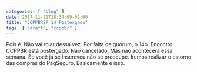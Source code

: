 ```yaml
---
categories: [ "blog" ]
date: 2017-11-21T18:34:09-02:00
title: "CCPPBRSP 14 Postergado"
tags: [ "draft", "ccppbr" ]
---
```

Pois é. Não vai rolar dessa vez. Por falta de quórum, o 14o. Encontro CCPPBR está postergado. Não cancelado. Mas não acontecerá essa semana. Se você já se inscreveu não se preocupe. Iremos realizar o estorno das compras do PagSeguro. Basicamente é isso.
